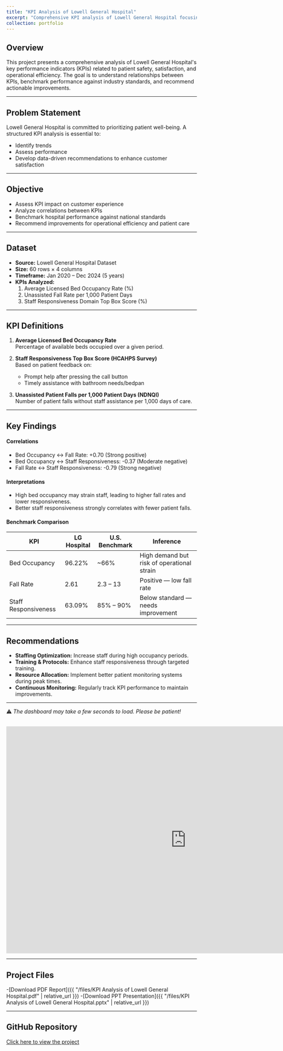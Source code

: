 ```yaml
---
title: "KPI Analysis of Lowell General Hospital"
excerpt: "Comprehensive KPI analysis of Lowell General Hospital focusing on patient safety, satisfaction, and operational efficiency."
collection: portfolio
---
```



## Overview
This project presents a comprehensive analysis of Lowell General Hospital's key performance indicators (KPIs) related to patient safety, satisfaction, and operational efficiency. The goal is to understand relationships between KPIs, benchmark performance against industry standards, and recommend actionable improvements.

---

## Problem Statement
Lowell General Hospital is committed to prioritizing patient well-being. A structured KPI analysis is essential to:  
- Identify trends  
- Assess performance  
- Develop data-driven recommendations to enhance customer satisfaction  

---

## Objective
- Assess KPI impact on customer experience  
- Analyze correlations between KPIs  
- Benchmark hospital performance against national standards  
- Recommend improvements for operational efficiency and patient care  

---

## Dataset
- **Source:** Lowell General Hospital Dataset  
- **Size:** 60 rows × 4 columns  
- **Timeframe:** Jan 2020 – Dec 2024 (5 years)  
- **KPIs Analyzed:**  
  1. Average Licensed Bed Occupancy Rate (%)  
  2. Unassisted Fall Rate per 1,000 Patient Days  
  3. Staff Responsiveness Domain Top Box Score (%)  

---

## KPI Definitions
1. **Average Licensed Bed Occupancy Rate**  
   Percentage of available beds occupied over a given period.  

2. **Staff Responsiveness Top Box Score (HCAHPS Survey)**  
   Based on patient feedback on:  
   - Prompt help after pressing the call button  
   - Timely assistance with bathroom needs/bedpan  

3. **Unassisted Patient Falls per 1,000 Patient Days (NDNQI)**  
   Number of patient falls without staff assistance per 1,000 days of care.  

---

## Key Findings

#### Correlations
- Bed Occupancy ↔ Fall Rate: +0.70 (Strong positive)  
- Bed Occupancy ↔ Staff Responsiveness: -0.37 (Moderate negative)  
- Fall Rate ↔ Staff Responsiveness: -0.79 (Strong negative)  

#### Interpretations
- High bed occupancy may strain staff, leading to higher fall rates and lower responsiveness.  
- Better staff responsiveness strongly correlates with fewer patient falls.  

#### Benchmark Comparison

| KPI                  | LG Hospital | U.S. Benchmark | Inference                             |
|---------------------|------------|----------------|--------------------------------------|
| Bed Occupancy        | 96.22%     | ~66%           | High demand but risk of operational strain |
| Fall Rate            | 2.61       | 2.3 – 13       | Positive — low fall rate             |
| Staff Responsiveness | 63.09%     | 85% – 90%      | Below standard — needs improvement   |

---

## Recommendations
- **Staffing Optimization:** Increase staff during high occupancy periods.  
- **Training & Protocols:** Enhance staff responsiveness through targeted training.  
- **Resource Allocation:** Implement better patient monitoring systems during peak times.  
- **Continuous Monitoring:** Regularly track KPI performance to maintain improvements.  

---

⚠️ *The dashboard may take a few seconds to load. Please be patient!*

<br/>

<iframe title="healthcareprojects" width="950" height="600" src="https://app.powerbi.com/view?r=eyJrIjoiYjM3ZjA4ZmQtZDg2Zi00NmI0LWEzMTAtMDk5MmFkODU1ODNlIiwidCI6ImM2ZTU0OWIzLTVmNDUtNDAzMi1hYWU5LWQ0MjQ0ZGM1YjJjNCJ9" frameborder="0" allowFullScreen="true"></iframe>

---

## Project Files
-[Download PDF Report]({{ "/files/KPI Analysis of Lowell General Hospital.pdf" | relative_url }})
-[Download PPT Presentation]({{ "/files/KPI Analysis of Lowell General Hospital.pptx" | relative_url }})  

---

## GitHub Repository

[Click here to view the project](https://github.com/tanish8851/Lowell-general-hospital-analysis)
